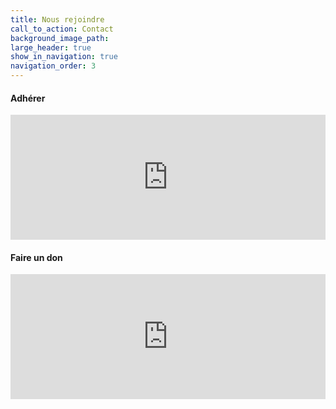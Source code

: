 ```yaml
---
title: Nous rejoindre
call_to_action: Contact
background_image_path:
large_header: true
show_in_navigation: true
navigation_order: 3
---
```




#### Adhérer

<iframe id="haWidget" allowtransparency="true" src="https://www.helloasso.com/associations/collectif-interfacultaire-representant-les-externes-en-medecine/adhesions/adhesion/widget-bouton" style="width: 100%; height: 200px; border: none;"></iframe>

#### Faire un don

<iframe id="haWidget" allowtransparency="true" src="https://www.helloasso.com/associations/collectif-interfacultaire-representant-les-externes-en-medecine/formulaires/1/widget-bouton" style="width: 100%; height: 200px; border: none;"></iframe>
